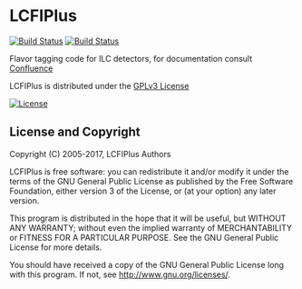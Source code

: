 # LCFIPlus
[![Build Status](https://travis-ci.org/iLCSoft/LCFIPlus.svg?branch=master)](https://travis-ci.org/iLCSoft/LCFIPlus)
[![Build Status](https://scan.coverity.com/projects/13064/badge.svg)](https://scan.coverity.com/projects/ilcsoft-lcfiplus)

Flavor tagging code for ILC detectors, for documentation consult [Confluence](https://confluence.slac.stanford.edu/display/ilc/LCFIPlus)

LCFIPlus is distributed under the [GPLv3 License](http://www.gnu.org/licenses/gpl-3.0.en.html)

[![License](https://www.gnu.org/graphics/gplv3-127x51.png)](https://www.gnu.org/licenses/gpl-3.0.en.html)

## License and Copyright
Copyright (C) 2005-2017, LCFIPlus Authors

LCFIPlus is free software: you can redistribute it and/or modify it under the terms of the GNU General Public License as published by the Free Software Foundation, either version 3 of the License, or (at your option) any later version.

This program is distributed in the hope that it will be useful, but WITHOUT ANY WARRANTY; without even the implied warranty of MERCHANTABILITY or FITNESS FOR A PARTICULAR PURPOSE.  See the GNU General Public License for more details.

You should have received a copy of the GNU General Public License long with this program.  If not, see <http://www.gnu.org/licenses/>.
